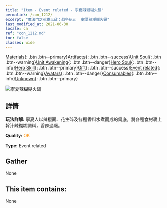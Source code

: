 ```yaml
---
title: "Item - Event related - 寧夏辣糊糊火鍋"
permalink: /con_1212/
excerpt: "魔法门之英雄无敌：战争纪元  寧夏辣糊糊火鍋"
last_modified_at: 2021-06-30
locale: cn
ref: "con_1212.md"
toc: false
classes: wide
---
```

 [Materials](/ItemsCN/){: .btn .btn--primary}[Artifacts](/ItemsCN/Artifacts/){: .btn .btn--success}[Unit Soul](/ItemsCN/UnitSoul/){: .btn .btn--warning}[Unit Awakening](/ItemsCN/UnitAwakening/){: .btn .btn--danger}[Hero Soul](/ItemsCN/HeroSoul/){: .btn .btn--info}[Hero Skill](/ItemsCN/HeroSkill/){: .btn .btn--primary}[Gift](/ItemsCN/Gift/){: .btn .btn--success}[Event related](/ItemsCN/Events/){: .btn .btn--warning}[Avatars](/ItemsCN/Avatars/){: .btn .btn--danger}[Consumables](/ItemsCN/Consumables/){: .btn .btn--info}[Unknown](/ItemsCN/Unknown/){: .btn .btn--primary}

 ![寧夏辣糊糊火鍋](/images/t/i_81522221.png)

## 詳情
 **玩法詳解:** 寧夏人以辣椒面、花生碎及各種香料水煮而成的鍋底，將各種食材裹上幹汁辣糊糊調料，香辣過癮。

 **Quality:** <span style="color: #FF8C00">OK</span>

 **Type:** Event related

## Gather

  None

## This item contains:

  None

